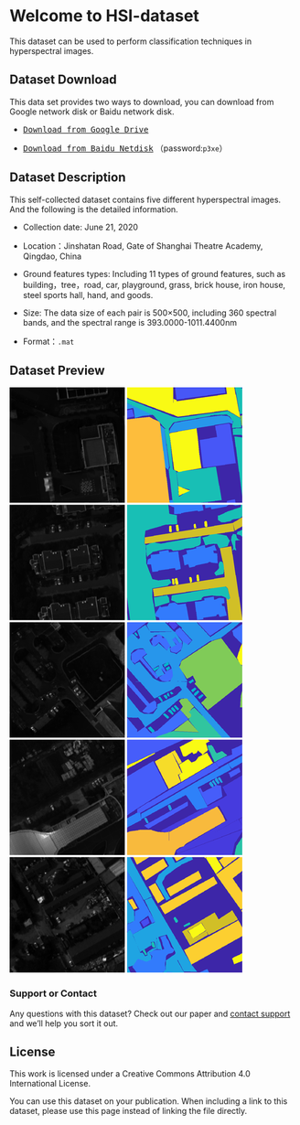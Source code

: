 # Welcome to HSI-dataset

This dataset can be used to perform classification techniques in hyperspectral images.

## Dataset Download

This data set provides two ways to download, you can download from Google network disk or Baidu network disk.

- [<kbd>Download from Google Drive</kbd>](https://drive.google.com/file/d/1h0itaEgT97Cn79PRw13V_mBOboH0c6YD/view?usp=sharing)

- [<kbd>Download from Baidu Netdisk</kbd>](https://pan.baidu.com/s/1igJl0pO_yVWlkV44ypW6nQ) （password:`p3xe`）

## Dataset Description

This self-collected dataset contains five different hyperspectral images. And the following is the detailed information.

- Collection date: June 21, 2020

- Location：Jinshatan Road, Gate of Shanghai Theatre Academy, Qingdao, China

- Ground features types: Including 11 types of ground features, such as building，tree，road, car, playground, grass, brick house, iron house, steel sports hall, hand, and goods.

- Size: The data size of each pair is 500×500, including 360 spectral bands, and the spectral range is 393.0000-1011.4400nm

- Format：`.mat`


## Dataset Preview

![SC](https://raw.githubusercontent.com/zyx980824/HSI-dataset/main/preview/SC.png)

### Support or Contact

Any questions with this dataset? Check out our paper and [contact support](https://github.com/zyx980824/HSI-dataset) and we’ll help you sort it out.

## License

This work is licensed under a Creative Commons Attribution 4.0 International License.

You can use this dataset on your publication. When including a link to this dataset, please use this page instead of linking the file directly.

